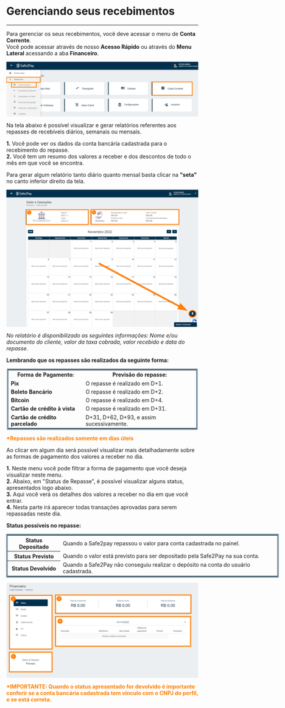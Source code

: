 # Gerenciando seus recebimentos
<hr>

Para gerenciar os seus recebimentos, você deve acessar o menu de <b>Conta Corrente</b>.<br>
Você pode acessar através de nosso <b>Acesso Rápido</b> ou através do <b>Menu Lateral</b> acessando a aba <b>Financeiro</b>.

<img src="../imagens/Repasse00.png" Style="display:block; Margin-left:auto; Margin-right:auto">

Na tela abaixo é possível visualizar e gerar relatórios referentes aos repasses de recebíveis diários, semanais ou mensais.

<b>1.</b> Você pode ver os dados da conta bancária cadastrada para o recebimento do repasse.<br>
<b>2.</b> Você tem um resumo dos valores a receber e dos descontos de todo o mês em que você se encontra.

Para gerar algum relatório tanto diário quanto mensal basta clicar na <b>"seta"</b> no canto inferior direito da tela.

<img src="../imagens/Repasse01.png" Style="display:block; Margin-left:auto; Margin-right:auto">

*No relatório é disponibilizado as seguintes informações: Nome e/ou documento do cliente, valor da taxa cobrada, valor recebido e data do repasse.*

<b>Lembrando que os repasses são realizados da seguinte forma:</b><br>
<table style="border: 3px double #002F4D; margin-left: auto; margin-right: auto; border-collapse: collapse; width: 500px;">
<tr><th><b>Forma de Pagamento:</th><th>Previsão do repasse:</th></tr>
<tr><td><b>Pix</b></td><td> O repasse é realizado em D+1.</td></tr>
<tr><td><b>Boleto Bancário</b></td><td> O repasse é realizado em D+2.</td></tr>
<tr><td><b>Bitcoin</b></td><td> O repasse é realizado em D+4.</td></tr>
<tr><td><b>Cartão de crédito à vista</b></td><td> O repasse é realizado em D+31.</td></tr>
<tr><td><b>Cartão de crédito parcelado</b></td><td> D+31, D+62, D+93, e assim sucessivamente.</td></tr>
</table>
<b style="color: #FF7F00;">*Repasses são realizados somente em dias úteis</b>

Ao clicar em algum dia será possível visualizar mais detalhadamente sobre as formas de pagamento dos valores a receber no dia.

<b>1.</b> Neste menu você pode filtrar a forma de pagamento que você deseja visualizar neste menu.<br>
<b>2.</b> Abaixo, em "Status de Repasse", é possível visualizar alguns status, apresentados logo abaixo.<br>
<b>3.</b> Aqui você verá os detalhes dos valores a receber no dia em que você entrar.<br>
<b>4.</b> Nesta parte irá aparecer todas transações aprovadas para serem repassadas neste dia.<br>

<b>Status possíveis no repasse:</b><br>
<table style="border: 3px double #002F4D; margin-left: auto; margin-right: auto; border-collapse: collapse; width: 715px;">
<tr><th>Status Depositado</th>
<td>Quando a Safe2pay repassou o valor para conta cadastrada no painel.</td></tr>
<tr><th>Status Previsto</th>
<td>Quando o valor está previsto para ser depositado pela Safe2Pay na sua conta.</td></tr>
<tr><th>Status Devolvido</th>
<td>Quando a Safe2Pay não conseguiu realizar o depósito na conta do usuário cadastrada.</td></tr>
</table>

<img src="../imagens/Repasse02.png" Style="display:block; Margin-left:auto; Margin-right:auto">

<b style="color: #FF7F00;">*IMPORTANTE: Quando o status apresentado for devolvido é importante conferir se a conta bancária cadastrada tem vínculo com o CNPJ do perfil, e se está correta.</b>

<my-footer></my-footer>